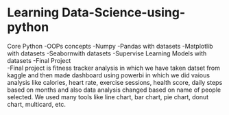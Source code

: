 # Learning Data-Science-using-python
Core Python
-OOPs concepts
-Numpy
-Pandas with datasets
-Matplotlib with datasets
-Seabornwith datasets
-Supervise Learning Models with datasets
-Final Project  
-Final project is fitness tracker analysis in which we have taken datset from kaggle and then made dashboard using powerbi in which we did vaious analysis like calories, heart rate, exercise sessions, health score, daily steps based on months and also data analysis changed based on name of people selected. We used many tools like line chart, bar chart, pie chart, donut chart, multicard, etc.
